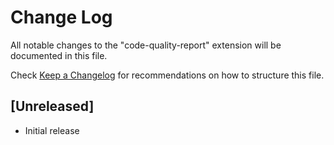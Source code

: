 # Change Log

All notable changes to the "code-quality-report" extension will be documented in this file.

Check [Keep a Changelog](http://keepachangelog.com/) for recommendations on how to structure this file.

## [Unreleased]

- Initial release